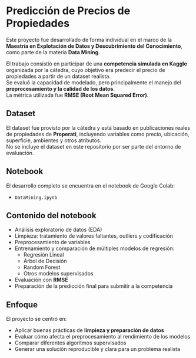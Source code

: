 # Predicción de Precios de Propiedades

Este proyecto fue desarrollado de forma individual en el marco de la **Maestría en Explotación de Datos y Descubrimiento del Conocimiento**, como parte de la materia **Data Mining**.

El trabajo consistió en participar de una **competencia simulada en Kaggle** organizada por la cátedra, cuyo objetivo era predecir el precio de propiedades a partir de un dataset realista.  
Se evaluó la capacidad de modelado, pero principalmente el manejo del **preprocesamiento y la calidad de los datos**.  
La métrica utilizada fue **RMSE (Root Mean Squared Error)**.

## Dataset

El dataset fue provisto por la cátedra y está basado en publicaciones reales de propiedades de **Properati**, incluyendo variables como precio, ubicación, superficie, ambientes y otros atributos.  
No se incluye el dataset en este repositorio por ser parte del entorno de evaluación.

## Notebook

El desarrollo completo se encuentra en el notebook de Google Colab:

- `DataMining.ipynb`

## Contenido del notebook

- Análisis exploratorio de datos (EDA)
- Limpieza: tratamiento de valores faltantes, outliers y codificación
- Preprocesamiento de variables
- Entrenamiento y comparación de múltiples modelos de regresión:
  - Regresión Lineal
  - Árbol de Decisión
  - Random Forest
  - Otros modelos supervisados
- Evaluación con **RMSE**
- Preparación de la predicción final para submitir a la competencia

## Enfoque

El proyecto se centró en:

- Aplicar buenas prácticas de **limpieza y preparación de datos**
- Evaluar cómo afecta el preprocesamiento al rendimiento de los modelos
- Comparar diferentes algoritmos supervisados
- Generar una solución reproducible y clara para un problema realista

